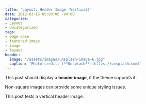 ```yaml
---
title: 'Layout: Header Image (Vertical)'
date: 2012-03-15 00:00:00 -04:00
categories:
- Layout
- Uncategorized
tags:
- edge case
- featured image
- image
- layout
header:
  image: "/assets/images/unsplash-image-6.jpg"
  caption: 'Photo credit: [**Unsplash**](https://unsplash.com)'
---
```


This post should display a **header image**, if the theme supports it.

Non-square images can provide some unique styling issues.

This post tests a vertical header image.